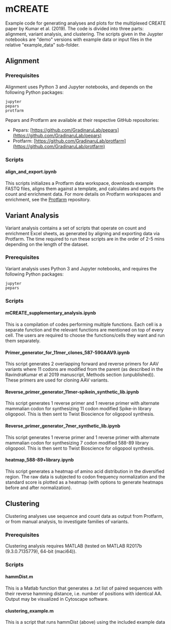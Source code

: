 # mCREATE

Example code for generating analyses and plots for the multiplexed CREATE paper
by Kumar et al. (2019). The code is divided into three parts: alignment,
variant analysis, and clustering. The scripts given in the Juypter notebooks
are "demo" versions with example data or input files in the relative
"example_data" sub-folder.

## Alignment

### Prerequisites

Alignment uses Python 3 and Jupyter notebooks, and depends on the following
Python packages:
```
jupyter
pepars
protfarm
```

Pepars and Protfarm are available at their respective GitHub repositories:
- Pepars: [https://github.com/GradinaruLab/pepars](https://github.com/GradinaruLab/pepars)
- Protfarm: [https://github.com/GradinaruLab/protfarm](https://github.com/GradinaruLab/protfarm)

### Scripts

#### align_and_export.ipynb

This scripts initializes a Protfarm data workspace, downloads example FASTQ files, aligns them against a template, and calculates and exports the count and enrichment data. For more details on Protfarm workspaces and enrichment, see the [Protfarm](https://github.com/GradinaruLab/protfarm) repository.

## Variant Analysis

Variant analysis contains a set of scripts that operate on count and enrichment
Excel sheets, as generated by aligning and exporting data via Protfarm. The
time required to run these scripts are in the order of 2-5 mins depending on
the length of the dataset.

### Prerequisites

Variant analysis uses Python 3 and Jupyter notebooks, and requires the following
Python packages:
```
jupyter
pepars
```

### Scripts

#### mCREATE_supplementary_analysis.ipynb
This is a compilation of codes performing multiple functions. 
Each cell is a separate function and the relevant functions are mentioned on top of every cell. 
The users are required to choose the functions/cells they want and run them separately.

#### Primer_generator_for_11mer_clones_587-590AAV9.ipynb
This script generates 2 overlapping forward and reverse primers for AAV variants where 11 codons are modified from the parent 
(as described in the RavindraKumar et al 2019 manuscript, Methods section (unpublished)). These primers are used for cloning AAV variants.

#### Reverse_primer_generator_11mer-spikein_synthetic_lib.ipynb
This script generates 1 reverse primer and 1 reverse primer with alternate mammalian codon for synthesizing 11 codon modified 
Spike-in library oligopool. This is then sent to Twist Bioscience for oligopool synthesis.

#### Reverse_primer_generator_7mer_synthetic_lib.ipynb
This script generates 1 reverse primer and 1 reverse primer with alternate mammalian codon for synthesizing 7 codon modified 
588-89 library oligopool. This is then sent to Twist Bioscience for oligopool synthesis.

#### heatmap_588-89+library.ipynb
This script generates a heatmap of amino acid distribution in the diversified region. 
The raw data is subjected to codon frequency normalization and the standard score is plotted as a heatmap 
(with options to generate heatmaps before and after normalization).


## Clustering

Clustering analyses use sequence and count data as output from Protfarm, or from manual analysis, to investigate families of variants.

### Prerequisites

Clustering analysis requires MATLAB (tested on MATLAB R2017b (9.3.0.7135779), 64-bit (maci64)).

### Scripts

#### hammDist.m
This is a Matlab function that generates a .txt list of paired sequences with their reverse hamming distance, 
i.e. number of positions with identical AA. Output may be visualized in Cytoscape software.

#### clustering_example.m
This is a script that runs hammDist (above) using the included example data
